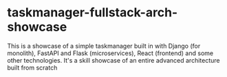 # taskmanager-fullstack-arch-showcase
This is a showcase of a simple taskmanager built in with Django (for monolith), FastAPI and Flask (microservices), React (frontend) and some other technologies. It's a skill showcase of an entire advanced architecture built from scratch
